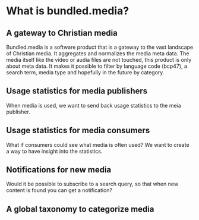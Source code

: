 # What is bundled.media?

## A gateway to Christian media

Bundled.media is a software product that is a gateway to the vast landscape of Christian media. It aggregates and normalizes the media meta data. The media itself like the video or audia files are not touched, this product is only about meta data. It makes it possible to filter by language code (bcp47), a search term, media type and hopefully in the future by category.

## Usage statistics for media publishers

When media is used, we want to send back usage statistics to the meia publisher. 

## Usage statistics for media consumers

What if consumers could see what media is often used? We want to create a way to have insight into the statistics.

## Notifications for new media

Would it be possible to subscribe to a search query, so that when new content is found you can get a notification?

## A global taxonomy to categorize media

